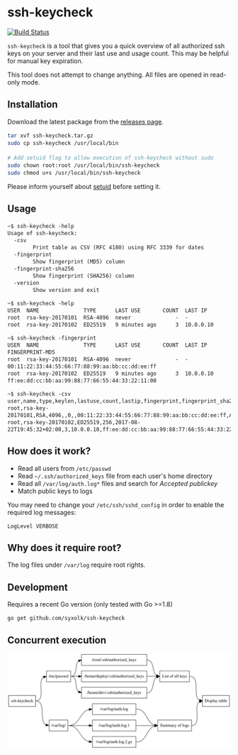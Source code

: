 # ssh-keycheck

[![Build Status](https://travis-ci.org/syxolk/ssh-keycheck.svg?branch=master)](https://travis-ci.org/syxolk/ssh-keycheck)

`ssh-keycheck` is a tool that gives you a quick overview of all authorized
ssh keys on your server and their last use and usage count. This may be
helpful for manual key expiration.

This tool does not attempt to change anything. All files are opened in read-only
mode.

## Installation

Download the latest package from the [releases page](https://github.com/syxolk/ssh-keycheck/releases).

```sh
tar xvf ssh-keycheck.tar.gz
sudo cp ssh-keycheck /usr/local/bin

# Add setuid flag to allow execution of ssh-keycheck without sudo
sudo chown root:root /usr/local/bin/ssh-keycheck
sudo chmod u+s /usr/local/bin/ssh-keycheck
```

Please inform yourself about [setuid](https://en.wikipedia.org/wiki/Setuid) before setting it.

## Usage

```
~$ ssh-keycheck -help
Usage of ssh-keycheck:
  -csv
        Print table as CSV (RFC 4180) using RFC 3339 for dates
  -fingerprint
        Show fingerprint (MD5) column
  -fingerprint-sha256
        Show fingerprint (SHA256) column
  -version
        Show version and exit
```

```
~$ ssh-keycheck -help
USER  NAME              TYPE      LAST USE       COUNT  LAST IP
root  rsa-key-20170101  RSA-4096  never              -  -
root  rsa-key-20170102  ED25519   9 minutes ago      3  10.0.0.10
```

```
~$ ssh-keycheck -fingerprint
USER  NAME              TYPE      LAST USE       COUNT  LAST IP    FINGERPRINT-MD5
root  rsa-key-20170101  RSA-4096  never              -  -          00:11:22:33:44:55:66:77:88:99:aa:bb:cc:dd:ee:ff
root  rsa-key-20170102  ED25519   9 minutes ago      3  10.0.0.10  ff:ee:dd:cc:bb:aa:99:88:77:66:55:44:33:22:11:00
```

```
~$ ssh-keycheck -csv
user,name,type,keylen,lastuse,count,lastip,fingerprint,fingerprint_sha256
root,rsa-key-20170101,RSA,4096,,0,,00:11:22:33:44:55:66:77:88:99:aa:bb:cc:dd:ee:ff,AbCdEfGhIjKlMnOpQrStUvWxYz/+
root,rsa-key-20170102,ED25519,256,2017-08-22T19:45:32+02:00,3,10.0.0.10,ff:ee:dd:cc:bb:aa:99:88:77:66:55:44:33:22:11:00,+/zYxWvUtSrQpOnMlKjIhGfEdCbA
```

## How does it work?
- Read all users from `/etc/passwd`
- Read `~/.ssh/authorized_keys` file from each user's home directory
- Read all `/var/log/auth.log*` files and search for *Accepted publickey*
- Match public keys to logs

You may need to change your `/etc/ssh/sshd_config` in order to enable the
required log messages:
```
LogLevel VERBOSE
```

## Why does it require root?
The log files under `/var/log` require root rights.

## Development
Requires a recent Go version (only tested with Go >=1.8)

```
go get github.com/syxolk/ssh-keycheck
```

## Concurrent execution

![execution graph](./docs/execution.svg)
